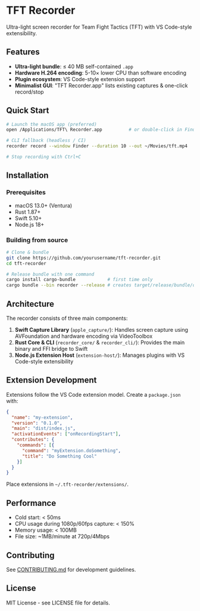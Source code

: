# TFT Recorder

Ultra-light screen recorder for Team Fight Tactics (TFT) with VS Code-style extensibility.

## Features

- **Ultra-light bundle**: ≤ 40 MB self-contained `.app`
- **Hardware H.264 encoding**: 5-10× lower CPU than software encoding
- **Plugin ecosystem**: VS Code-style extension support
- **Minimalist GUI**: "TFT Recorder.app" lists existing captures & one-click record/stop

## Quick Start

```bash
# Launch the macOS app (preferred)
open /Applications/TFT\ Recorder.app          # or double-click in Finder

# CLI fallback (headless / CI)
recorder record --window Finder --duration 10 --out ~/Movies/tft.mp4

# Stop recording with Ctrl+C
```

## Installation

### Prerequisites

- macOS 13.0+ (Ventura)
- Rust 1.87+
- Swift 5.10+
- Node.js 18+

### Building from source

```bash
# Clone & bundle
git clone https://github.com/yourusername/tft-recorder.git
cd tft-recorder

# Release bundle with one command
cargo install cargo-bundle            # first time only
cargo bundle --bin recorder --release # creates target/release/bundle/osx/TFT\ Recorder.app
```

## Architecture

The recorder consists of three main components:

1. **Swift Capture Library** (`apple_capture/`): Handles screen capture using AVFoundation and hardware encoding via VideoToolbox
2. **Rust Core & CLI** (`recorder_core/` & `recorder_cli/`): Provides the main binary and FFI bridge to Swift
3. **Node.js Extension Host** (`extension-host/`): Manages plugins with VS Code-style extensibility

## Extension Development

Extensions follow the VS Code extension model. Create a `package.json` with:

```json
{
  "name": "my-extension",
  "version": "0.1.0",
  "main": "dist/index.js",
  "activationEvents": ["onRecordingStart"],
  "contributes": {
    "commands": [{
      "command": "myExtension.doSomething",
      "title": "Do Something Cool"
    }]
  }
}
```

Place extensions in `~/.tft-recorder/extensions/`.

## Performance

- Cold start: < 50ms
- CPU usage during 1080p/60fps capture: < 150%
- Memory usage: < 100MB
- File size: ~1MB/minute at 720p/4Mbps

## Contributing

See [CONTRIBUTING.md](docs/CONTRIBUTING.md) for development guidelines.

## License

MIT License - see LICENSE file for details.